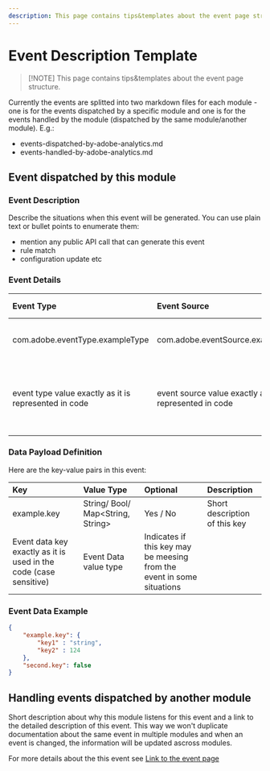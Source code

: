 ```yaml
---
description: This page contains tips&templates about the event page structure.
---
```


# Event Description Template

>[!NOTE]  This page contains tips&templates about the event page structure.

Currently the events are splitted into two markdown files for each module - one is for the events dispatched by a specific module and one is for the events handled by the module (dispatched by the same module/another module). E.g.:

- events-dispatched-by-adobe-analytics.md
- events-handled-by-adobe-analytics.md

## Event dispatched by this module

### Event Description

Describe the situations when this event will be generated. You can use plain text or bullet points to enumerate them:

- mention any public API call that can generate this event
- rule match
- configuration update etc

### Event Details

| **Event Type**                                        | **Event Source**                                        | **Paired**                                                   | **Paired Event**                                             |
| :---------------------------------------------------- | :------------------------------------------------------ | :----------------------------------------------------------- | :----------------------------------------------------------- |
| com.adobe.eventType.exampleType                       | com.adobe.eventSource.exampleSource                     | Yes / No                                                     | [Link To The Paired Event](../link/to/the/eventpage/andsection) |
| event type value exactly as it is represented in code | event source value exactly as it is represented in code | Indicates if this event is a request/response for another event | Link to the git book page where the event is described       |

### Data Payload Definition

Here are the key-value pairs in this event:

| **Key**                                                      | **Value Type**                    | **Optional**                                                 | **Description**               |
| :----------------------------------------------------------- | :-------------------------------- | :----------------------------------------------------------- | :---------------------------- |
| example.key                                                  | String/ Bool/ Map<String, String> | Yes / No                                                     | Short description of this key |
| Event data key exactly as it is used in the code (case sensitive) | Event Data value type             | Indicates if this key may be meesing from the event in some situations |                               |

### Event Data Example

```json
{
    "example.key": {
        "key1" : "string",
        "key2" : 124
    },
    "second.key": false
}
```

## Handling events dispatched by another module

Short description about why this module listens for this event and a link to the detailed description of this event. This way we won't duplicate documentation about the same event in multiple modules and when an event is changed, the information will be updated ascross modules.

For more details about the this event see  [Link to the event page](../example/path)